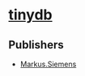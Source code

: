 # [tinydb](https://pypi.org/project/tinydb)



## Publishers
- [Markus.Siemens](https://pypi.org/user/Markus.Siemens)

